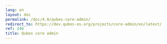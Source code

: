 ```yaml
---
lang: en
layout: doc
permalink: /doc/4.0/qubes-core-admin/
redirect_to: https://dev.qubes-os.org/projects/core-admin/en/latest/
ref: 246
title: Qubes core admin
---
```

